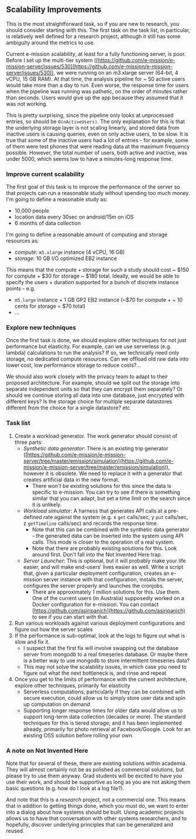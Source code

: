 ## Scalability Improvements ##
This is the most straightforward task, so if you are new to research, you
should consider starting with this. The first task on the task list, in particular, 
is relatively well defined for a research project, although it still has some
ambiguity around the metrics to use.

Current e-mission scalability, at least for a fully functioning server, is poor. Before I
set up the multi-tier system
([https://github.com/e-mission/e-mission-server/issues/530](https://github.com/e-mission/e-mission-server/issues/530)), we were running on
an m3.xlarge server (64-bit, 4 vCPU, 15 GB RAM). At that time, the analysis pipeline for ~ 50 active
users would take more than a day to run. Even worse, the response time for
users when the pipeline was running was pathetic, on the order of minutes
rather than seconds. Users would give up the app because they assumed that it
was not working.

This is pretty surprising, since the pipeline only looks at unprocessed
entries, so should be `O(nActiveUsers)`. The only explanation for this is that
the underlying storage layer is not scaling linearly, and stored data from
inactive users is causing queries, even on only active users, to be slow. It is
true that some of the inactive users had a lot of entries - for example, some
of them were test phones that were reading data at the maximum frequency
possible. However, the total number of users, both active and inactive, was
under 5000, which seems low to have a minutes-long response time.

### Improve current scalability ###
The first goal of this task is to improve the performance of the server so that
projects can run a reasonable study without spending too much money.
I'm going to define a reasonable study as:
- 10,000 people
- location data every 30sec on android/15m on iOS
- 6 months of data collection

I'm going to define a reasonable amount of computing and storage resources as:
- *compute*: `m5.xlarge` instance (4 vCPU, 16 GB)
- *storage*: 10 GB I/O optimized EB2 instance

This means that the compute + storage for such a study should cost ~ $150 for compute + $30 for storage ~ $180 total.
Ideally, we would be able to specify the users + duration supported for a bunch
of discrete instance points - e.g. 
- `m5.large` instance + 1 GB GP2 EB2 instance (~$70 for compute + ~ 10 cents for storage = $70 total)
- ...

### Explore new techniques ###
Once the first task is done, we should explore other techniques for not just
performance but elasticity. For example, can we use serverless (e.g. lambda)
calculations to run the analysis? If so, we technically need only storage, no
dedicated compute resources. Can we offload old raw data into lower cost, low
performance storage to reduce costs?...

We should also work closely with the privacy team to adapt to their proposed
architecture. For example, should we split out the storage into separate
independent units so that they can encrypt them separately? Or should we
continue storing all data into one database, just encrypted with different
keys? Is the storage choice for multiple separate datastores different from the
choice for a single datastore? etc

### Task list ###
1. Create a workload generator. The work generator should consist of three parts:
    - _Synthetic data generator_: There is an existing trip generator
      ([https://github.com/e-mission/e-mission-server/tree/master/emission/simulation](https://github.com/e-mission/e-mission-server/tree/master/emission/simulation)),
      however it is obsolete. We need to replace it with a generator that creates
      artificial data in the new format.
      - There won't be existing solutions for this since the data is specific
        to e-mission. You can try to see if there is something similar that you
        can adapt, but set a time limit on the search since it is unlikely.
    - _Workload simulator_: A harness that generates API calls at a pre-defined
      rate against the system (e.g. x `get` calls/sec, y `put` calls/sec, z
      `getTimeline` calls/sec) and records the response time.
      - Note that this can be combined with the synthetic data generator - the
        generated data can be inserted into the system using API calls. This
        mode is closer to the operation of a real system.
      - Note that there are probably existing solutions for this. Look around
        first. Don't fall into the Not Invented Here trap.
    - _Server Launcher_: This is optional, but it will probably make your life
      easier, and will make end-users' lives easier as well. Write a script
      that, given a particular deployment configuration, creates an e-mission
      server instance with that configuration, installs the server, configures the
      server properly and launches the cronjobs.
      - There are approximately 1 million solutions for this. Use them. One of
        the current users (in Australia) supposedly worked on a Docker
        configuration for e-mission. You can contact [https://github.com/asiripanich](https://github.com/asiripanich) to see if you
        can start with that.
1. Run various workloads against various deployment configurations and figure
out how the server scales
1. If the performance is sub-optimal, look at the logs to figure out what is
    slow and fix it.
    - I suspect that the first fix will involve swapping out the database
      server from mongodb to a real timeseries database. Or maybe there is a
      better way to use mongodb to store intermittent timeseries data?
    - This may not solve the scalability issues, in which case you need to
      figure out what the next bottleneck is, and rinse and repeat
1. Once you get to the limits of performance with the current architecture,
    explore other techniques, primarily for elasticity
    - Serverless computations, particularly if they can be combined with secure
      execution, could allow us to simply store user data and spin up
      computation on demand
    - Supporting longer response times for older data would allow us to support
      long-term data collection (decades or more). The standard techniques for
      this is tiered storage; and it has been implemented already, primarily
      for photo retrieval at Facebook/Google. Look for an existing OSS solution
      before rolling your own.

### A note on Not Invented Here ###
Note that for several of these, there are existing solutions within academia.
They will almost certainly not be as polished as commercial solutions, but
please try to use them anyway. Grad students will be excited to have you use
their work, and should be supportive as long as you are not asking them basic
questions (e.g. how do I look at a log file?).

And note that this is a *research* project, not a commercial one. This means
that in addition to getting things done, which you must do, we want to enter
into a dialog about how systems should be built. Using academic projects allows
us to have that conversation with other systems researchers, and to hopefully,
discover underlying principles that can be generalized and reused.
